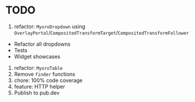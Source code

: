# TODO

1. refactor: `MyoroDropdown` using `OverlayPortal`/`CompositedTransformTarget`/`CompositedTransformFollower`

- Refactor all dropdowns
- Tests
- Widget showcases

1. refactor: `MyoroTable`
1. Remove `finder` functions
1. chore: 100% code coverage
1. feature: HTTP helper
1. Publish to pub.dev
